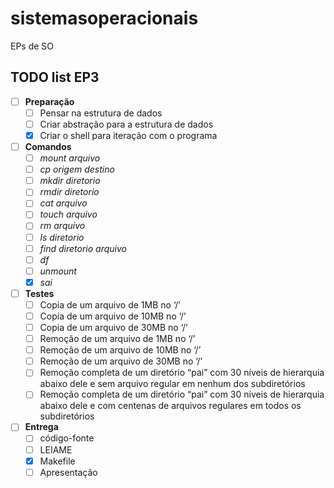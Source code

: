 # sistemasoperacionais
EPs de SO

## TODO list EP3

- [ ] **Preparação**
    - [ ] Pensar na estrutura de dados
    - [ ] Criar abstração para a estrutura de dados
    - [x] Criar o shell para iteração com o programa
- [ ] **Comandos**
    - [ ] *mount arquivo*
    - [ ] *cp origem destino*
    - [ ] *mkdir diretorio*
    - [ ] *rmdir diretorio*
    - [ ] *cat arquivo*
    - [ ] *touch arquivo*
    - [ ] *rm arquivo*
    - [ ] *ls diretorio*
    - [ ] *find diretorio arquivo*
    - [ ] *df*
    - [ ] *unmount*
    - [x] *sai*
- [ ] **Testes**
    - [ ] Copia de um arquivo de 1MB no ‘/’
    - [ ] Copia de um arquivo de 10MB no ‘/’
    - [ ] Copia de um arquivo de 30MB no ‘/’
    - [ ] Remoção de um arquivo de 1MB no ‘/’
    - [ ] Remoção de um arquivo de 10MB no ‘/’
    - [ ] Remoção de um arquivo de 30MB no ‘/’
    - [ ] Remoção completa de um diretório “pai” com 30 níveis de hierarquia abaixo dele e sem arquivo regular em nenhum dos subdiretórios
    - [ ] Remoção completa de um diretório “pai” com 30 níveis de hierarquia abaixo dele e com centenas de arquivos regulares em todos os subdiretórios
- [ ] **Entrega**
    - [ ] código-fonte
    - [ ] LEIAME
    - [x] Makefile
    - [ ] Apresentação
